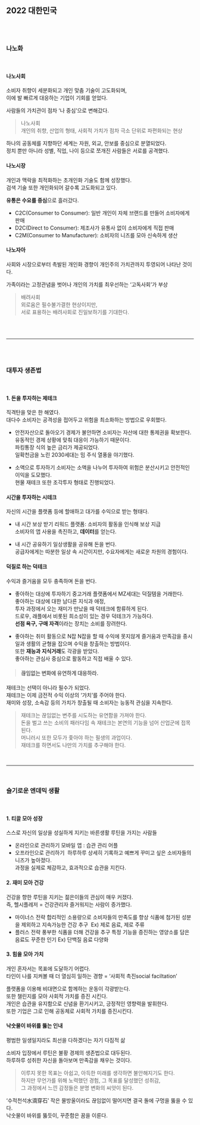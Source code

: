 ## 2022 대한민국
<br>
<br>

### 나노화
<br>

#### 나노사회

소비자 취향이 세분화되고 개인 맞춤 기술이 고도화되며,<br>
이에 발 빠르게 대응하는 기업이 기회를 얻었다.<br>

사람들의 가치관이 점차 ‘나 중심’으로 변해갔다.<br>

> 나노사회<br>
개인의 취향, 산업의 형태, 사회적 가치가 점차 극소 단위로 파편화되는 현상

하나의 공동체를 지향하던 세계는 자원, 외교, 안보를 중심으로 분열되었다.<br>
정치 뿐만 아니라 성별, 직업, 나이 등으로 쪼개진 사람들은 서로를 공격했다.<br>


#### 나노시장

개인과 맥락을 최적화하는 초개인화 기술도 함께 성장했다.<br>
검색 기술 또한 개인화되어 갈수록 고도화되고 있다.<br>

**유통은 수요를 중심**으로 흘러갔다. 

- C2C(Consumer to Consumer): 일반 개인이 자체 브랜드를 만들어 소비자에게 판매
- D2C(Direct to Consumer): 제조사가 유통사 없이 소비자에게 직접 판매
- C2M(Consumer to Manufacturer): 소비자의 니즈를 모아 신속하게 생산


#### 나노자아

사회와 시장으로부터 촉발된 개인화 경향이 개인주의 가치관까지 투영되어 나타난 것이다.<br>

가족이라는 고정관념을 벗어나 개인의 가치를 최우선하는 ‘고독사회’가 부상

> 배려사회<br>
외로움은 필수불가결한 현상이지만, <br>
서로 표용하는 배려사회로 진일보하기를 기대한다.<br>

<br>
<br>

___

<br>
<br>

### 대투자 생존법
<br>

#### 1. 돈을 투자하는 제테크

직격탄을 맞은 한 해였다.<br>
대다수 소비자는 공격성을 접어두고 위험을 최소화하는 방법으로 우회했다.<br>

- 안전자산으로 돌아오기
	경제가 불안하면 소비자는 자산에 대한 통제권을 확보한다.<br>
	유동적인 경제 상황에 맞춰 대응이 가능하기 때문이다.<br>
	파킹통장 식의 높은 금리가 제공되었다.<br>
	일확천금을 노린 2030세대는 밈 주식 열풍을 야기했다.<br>

- 소액으로 투자하기
	소비자는 소액을 나누어 투자하여 위험은 분산시키고 안전적인 이익을 도모했다.<br>
	현물 재테크 또한 조각투자 형태로 진행되었다.<br>


#### 시간을 투자하는 시테크

자신의 시간을 플랫폼 등에 할애하고 대가를 수익으로 받는 형태다.<br>

- 내 시간 보상 받기
	리워드 플랫폼: 소비자의 활동을 인식해 보상 지급<br>
	소비자의 앱 사용을 촉진하고, **데이터**를 얻는다.<br>

- 내 시간 공유하기
일상생활을 공유해 돈을 번다.<br>
공급자에게는 따분한 일상 속 시간이지만, 수요자에게는 새로운 차원의 경험이다.<br>

#### 덕질로 하는 덕테크
수익과 즐거움을 모두 충족하며 돈을 번다.<br>

- 좋아하는 대상에 투자하기
중고거래 플랫폼에서 MZ세대는 덕질템을 거래한다.<br>
좋아하는 대상에 대한 남다른 지식과 애정, <br>
투자 과정에서 오는 재미가 만났을 때 덕테크에 함류하게 된다.<br>
드로우, 래플에서 비롯된 희소성이 있는 경우 덕테크가 가능하다.<br>
**선점 욕구, 구매 자격**이라는 장치는 소비를 장려한다.<br>

- 좋아하는 취미 활동으로 N잡
N잡을 할 때 수익에 못지않게 즐거움과 만족감을 중시<br>
일과 생활의 균형을 잡으며 수익을 창출하는 방법이다.<br>
또한 **재능과 지식거래**도 각광을 받았다.<br>
좋아하는 관심사 중심으로 활동하고 직접 배울 수 있다.<br>

> #### 끊임없는 변화에 유연하게 대응하라.<br>

재테크는 선택이 아니라 필수가 되었다.<br>
재테크는 이제 금전적 수익 이상의 ‘가치’를 주어야 한다.<br>
재미와 성장, 소속감 등의 가치가 창출될 때 소비자는 능동적 관심을 지속한다.<br>

> 재테크는 끊임없는 변주를 시도하는 유연함을 가져야 한다.<br>
> 돈을 벌고 쓰는 소비의 패러다임 속 재테크는 본연의 기능을 넘어 산업군에 접목된다.<br>
> 머니러시 또한 모두가 좇아야 하는 필생의 과업이다.<br>
> 재테크를 하면서도 나만의 가치를 추구해야 한다.<br>

<br>

___

<br>

### 슬기로운 엔데믹 생활
<br>

#### 1. 티끌 모아 성장

스스로 자신의 일상을 성실하게 지키는 바른생활 루틴을 가지는 사람들<br>

- 온라인으로 관리하기 모바일 앱 : 습관 관리 어플
- 오프라인으로 관리하기 
하루하루 상세히 기록하고 예쁘게 꾸미고 싶은 소비자들의 니즈가 높아졌다.<br>
과정을 실제로 체감하고, 효과적으로 습관을 지킨다.

#### 2. 재미 모아 건강

건강을 향한 루틴을 지키는 젊은이들의 관심이 매우 커졌다.<br>
즉, 헬시플레저 = 건강관리자 즐거워지는 사람이 증가했다.<br>

- 마이너스 전략 합리적인 소용량으로 소비자들의 만족도를 향상 식품에 첨가된 성분을 제외하고 지속가능한 건강 추구  Ex) 제로 음료, 제로 주류
- 플러스 전략 풍부한 식품을 더해 건강을 추구 특정 기능을 증진하는 영양소를 담은 음료도 꾸준한 인기 Ex) 단백질 음료 다양화


#### 3. 힘을 모아 가치

개인 혼자서는 목표에 도달하기 어렵다.<br>
타인이 나를 지켜볼 때 더 열심히 일하는 경향 = ‘사회적 촉진social faciltation’

플랫폼을 이용해 비대면으로 함께하는 운동이 각광받는다.<br>
또한 챌린지를 모아 사회적 가치를 증진 시킨다.<br>
개인은 습관을 유지함으로 신념을 환기시키고, 긍정적인 영향력을 발휘한다.<br>
또한 기업은 그로 인해 공동체로 사회적 가치를 증진시킨다.

#### 낙숫물이 바위를 뚫는 인내

평범한 일생일지라도 최선을 다하겠다는 자기 다짐적 삶<br>

소비자 입장에서 루틴은 불황 경제의 생존법으로 대두된다.<br>
하루하루 성취한 자신을 돌아보며 만족감을 채우는 것이다.<br>

> 이루지 못한 목표는 아쉽고, 아득한 미래를 생각하면 불안해지기도 한다.<br>
하지만 무언가를 위해 노력했던 경험, 그 목표를 달성했던 성취감,<br>
그 과정에서 느낀 감정들은 분명 변화의 씨앗이 된다.<br>

‘수적천석水滴穿石’ 작은 물방울이라도 끊임없이 떨어지면 결국 돌에 구멍을 뚫을 수 있다.<br>
낙숫물이 바위를 뚫듯이, 꾸준함은 꿈을 이룬다.

